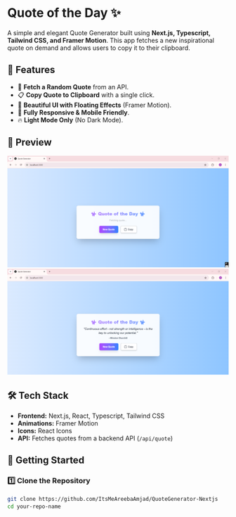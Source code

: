 # Quote of the Day ✨

A simple and elegant Quote Generator built using **Next.js, Typescript, Tailwind CSS, and Framer Motion**. This app fetches a new inspirational quote on demand and allows users to copy it to their clipboard. 

## 🚀 Features

- 📜 **Fetch a Random Quote** from an API.
- 📋 **Copy Quote to Clipboard** with a single click.
- 🎨 **Beautiful UI with Floating Effects** (Framer Motion).
- 🌟 **Fully Responsive & Mobile Friendly**.
- 🔥 **Light Mode Only** (No Dark Mode).

## 📸 Preview

![Quote App Screenshot](https://github.com/ItsMeAreebaAmjad/QuoteGenerator-Nextjs/blob/main/image1.png)
![Quote App Screenshot](https://github.com/ItsMeAreebaAmjad/QuoteGenerator-Nextjs/blob/main/image2.png)

## 🛠️ Tech Stack

- **Frontend:** Next.js, React, Typescript, Tailwind CSS
- **Animations:** Framer Motion
- **Icons:** React Icons
- **API:** Fetches quotes from a backend API (`/api/quote`)

## 🚀 Getting Started

### 1️⃣ Clone the Repository
```bash
git clone https://github.com/ItsMeAreebaAmjad/QuoteGenerator-Nextjs
cd your-repo-name
